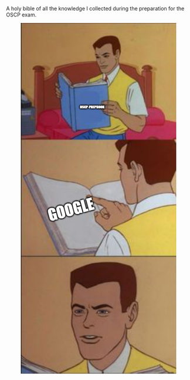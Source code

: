 A holy bible of all the knowledge I collected during the preparation for the OSCP exam.

<figure><img src=".gitbook/assets/image.png" alt=""><figcaption></figcaption></figure>
